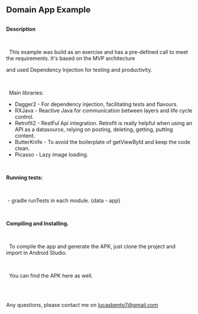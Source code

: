 <p><span style="font-size:22px;"><strong>Domain App Example</strong></span><br />

<br />

<strong>Description</strong><br />

<br />

&nbsp; This example was build as an exercise and has a pre-defined call to meet the requirements. It&#39;s based on the MVP architecture<br />

and used Dependency Injection for testing and productivity.<br />

<br />

&nbsp; Main libraries:</p>

<ul>

<li>Dagger2 - For dependency injection, facilitating tests and flavours.</li>

<li>RXJava - Reactive Java for communication between layers and life cycle control.</li>

<li>Retrofit2 - RestFul Api integration. Retrofit is really helpful when using an API as a datasource, relying on posting, deleting, getting, putting content.</li>

<li>ButterKnife - To avoid the boilerplate of getViewById and keep the code clean.</li>

<li>Picasso - Lazy image loading.</li>

</ul>

<p><br />

<strong>Running tests:</strong><br />

<br />

&nbsp;- gradle runTests in each module. {data - app}<br />

<br />

<strong>Compiling and Installing.</strong><br />

<br />

&nbsp; To compile the app and generate the APK, just clone the project and import in Android Studio.<br />

<br />

&nbsp; You can find the APK here as well.<br />

<br />

<br />

Any questions, please contact me on lucasbento7@gmail.com</p>